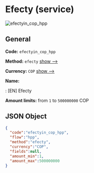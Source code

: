 
# Efecty (service) 
![efectyin_cop_hpp](https://static.openfintech.io/payment_methods/efectyin_cop_hpp/logo.svg?w=400&c=v0.59.26#w200)  

## General 
 
**Code:** `efectyin_cop_hpp` 
 
**Method:** `efecty` 
 [show -->](/payment-methods/efecty/) 
 
**Currency:** `COP` [show -->](/currencies/COP/) 
 
**Name:** 
 
:	[EN] Efecty 
 
**Amount limits:** from `1` to `500000000` COP 

## JSON Object 

```json
{
  "code":"efectyin_cop_hpp",
  "flow":"hpp",
  "method":"efecty",
  "currency":"COP",
  "fields":null,
  "amount_min":1,
  "amount_max":500000000
}
```  
